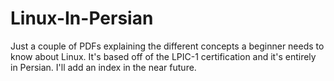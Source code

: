 # Linux-In-Persian
Just a couple of PDFs explaining the different concepts a beginner needs to know about Linux. It's based off of the LPIC-1 certification and it's entirely in Persian.
I'll add an index in the near future.
